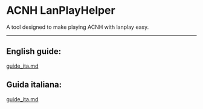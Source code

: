 # ACNH LanPlayHelper
 A tool designed to make playing ACNH with lanplay easy.

---

## English guide:
[guide_ita.md](https://github.com/andrigamerita/ACNH-LanPlayHelper/blob/master/guide_eng.md)

## Guida italiana:
[guide_ita.md](https://github.com/andrigamerita/ACNH-LanPlayHelper/blob/master/guide_ita.md)